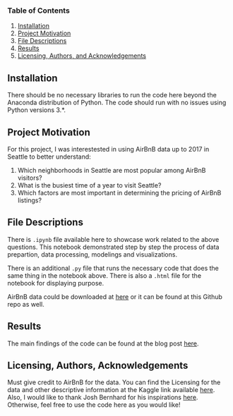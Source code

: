 ### Table of Contents

1. [Installation](#installation)
2. [Project Motivation](#motivation)
3. [File Descriptions](#files)
4. [Results](#results)
5. [Licensing, Authors, and Acknowledgements](#licensing)

## Installation <a name="installation"></a>

There should be no necessary libraries to run the code here beyond the Anaconda distribution of Python.
The code should run with no issues using Python versions 3.*.

## Project Motivation<a name="motivation"></a>

For this project, I was interestested in using AirBnB data up to 2017 in Seattle to better understand:

1. Which neighborhoods in Seattle are most popular among AirBnB visitors?
2. What is the busiest time of a year to visit Seattle?
3. Which factors are most important in determining the pricing of AirBnB listings?

## File Descriptions <a name="files"></a>

There is `.ipynb` file available here to showcase work related to the above questions.
This notebook demonstrated step by step the process of data prepartion, data processing, modelings and visualizations.

There is an additional `.py` file that runs the necessary code that does the same thing in the notebook above.
There is also a `.html` file for the notebook for displaying purpose.

AirBnB data could be downloaded at [here](https://www.kaggle.com/airbnb/seattle) or it can be found at this Github repo as well.

## Results<a name="results"></a>

The main findings of the code can be found at the blog post
[here](https://randomwalk10.github.io/data%20science/2018/11/16/airbnb-seattle/).

## Licensing, Authors, Acknowledgements<a name="licensing"></a>

Must give credit to AirBnB for the data. You can find the Licensing for the data and other descriptive information at
the Kaggle link available [here](https://www.kaggle.com/airbnb/seattle). Also, I would like to thank Josh Bernhard for
his inspirations [here](https://github.com/jjrunner/stackoverflow). Otherwise, feel free to use the code here as you would like!

